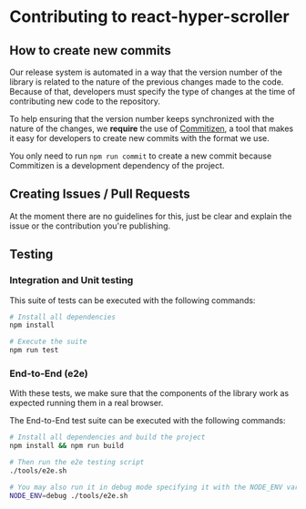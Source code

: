 # Contributing to react-hyper-scroller

## How to create new commits

Our release system is automated in a way that the version number of the library is related to the nature of the previous changes made to the code. Because of that, developers must specify the type of changes at the time of contributing new code to the repository.

To help ensuring that the version number keeps synchronized with the nature of the changes, we **require** the use of [Commitizen](https://github.com/commitizen/cz-cli), a tool that makes it easy for developers to create new commits with the format we use.

You only need to run `npm run commit` to create a new commit because Commitizen is a development dependency of the project.

## Creating Issues / Pull Requests

At the moment there are no guidelines for this, just be clear and explain the issue or the contribution you're publishing.

## Testing

### Integration and Unit testing

This suite of tests can be executed with the following commands:

```bash
# Install all dependencies
npm install

# Execute the suite
npm run test
```

### End-to-End (e2e)

With these tests, we make sure that the components of the library work as expected running them in a real browser.

The End-to-End test suite can be executed with the following commands:

```bash
# Install all dependencies and build the project
npm install && npm run build

# Then run the e2e testing script
./tools/e2e.sh

# You may also run it in debug mode specifying it with the NODE_ENV variable
NODE_ENV=debug ./tools/e2e.sh
```
